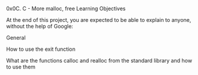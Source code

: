 0x0C. C - More malloc, free
Learning Objectives

At the end of this project, you are expected to be able to explain to anyone, without the help of Google:



General

How to use the exit function

What are the functions calloc and realloc from the standard library and how to use them

